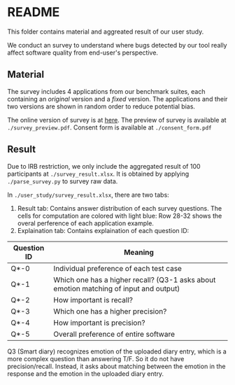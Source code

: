 # README

This folder contains material and aggreated result of our user study.

We conduct an survey to understand where bugs detected by our tool really affect software quality from end-user's perspective.  

## Material

The survey includes 4 applications from our benchmark suites, each containing an *original* version and a *fixed* version.  The applications and their two versions are shown in random order to reduce potential bias.

The online version of survey is at [here](https://uchicago.co1.qualtrics.com/jfe/form/SV_3NS7gNYHkmzRXIG). The preview of survey is available at `./survey_preview.pdf`. Consent form is available at `./consent_form.pdf`

## Result

Due to IRB restriction, we only include the aggregated result of 100 participants at `./survey_result.xlsx`. It is obtained by applying `./parse_survey.py` to survey raw data. 

In `./user_study/survey_result.xlsx`, there are two tabs:

1. Result tab: Contains answer distribution of each survey questions. The cells for computation are colored with light blue: Row 28-32 shows the overal perference of each application example.
2. Explaination tab: Contains explaination of each question ID:


| Question ID | Meaning                                                      |
| ----------- | ------------------------------------------------------------ |
| Q*-0        | Individual preference of each test case                      |
| Q*-1        | Which one has a higher recall? (Q3-1 asks about emotion matching of input  and output) |
| Q*-2        | How important is recall?                                     |
| Q*-3        | Which one has a higher precision?                            |
| Q*-4        | How important is precision?                                  |
| Q*-5        | Overall preference of entire software                        |

Q3 (Smart diary) recognizes emotion of the uploaded diary entry, which is a more complex question than answering T/F. So it do not have precision/recall. Instead, it asks about matching between the emotion in the response and the emotion in the uploaded diary entry.

